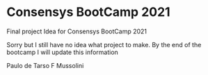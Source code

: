 # Consensys BootCamp 2021
Final project Idea for Consensys BootCamp 2021

Sorry but I still have no idea what project to make.
By the end of the bootcamp I will update this information

Paulo de Tarso F Mussolini
